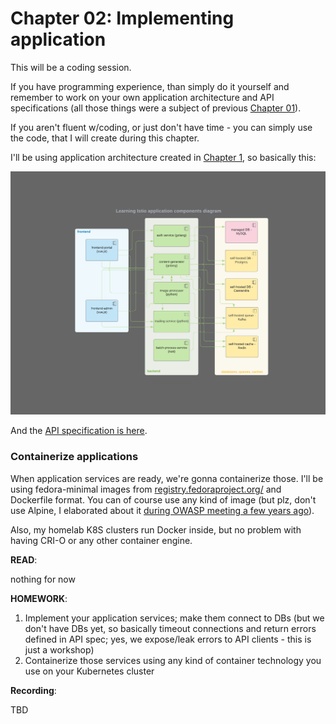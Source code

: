 
# Chapter 02: Implementing application

This will be a coding session.

If you have programming experience, than simply do it yourself and remember to work on your own application architecture and API specifications (all those things were a subject of previous [Chapter 01](../chapter-01/README.md)).

If you aren't fluent w/coding, or just don't have time - you can simply use the code, that I will create during this chapter.

I'll be using application architecture created in [Chapter 1](../chapter-01/README.md), so basically this:

![application-components](https://raw.githubusercontent.com/docent-net/golearnistio/main/chapter-01/application-components.png)

And the [API specification is here](../chapter-01/api-spec.md).

### Containerize applications

When application services are ready, we're gonna containerize those. I'll be using fedora-minimal images from [registry.fedoraproject.org/](https://registry.fedoraproject.org/) and Dockerfile format. You can of course use any kind of image (but plz, don't use Alpine, I elaborated about it [during OWASP meeting a few years ago](https://maciej.lasyk.info/slides/OWASP_more_about_linux_containers.pdf)).

Also, my homelab K8S clusters run Docker inside, but no problem with having CRI-O or any other container engine.

**READ**:

nothing for now

**HOMEWORK**:

1. Implement your application services; make them connect to DBs (but we don't have DBs yet, so basically timeout connections and return errors defined in API spec; yes, we expose/leak errors to API clients - this is just a workshop)
1. Containerize those services using any kind of container technology you use on your Kubernetes cluster

**Recording**:

TBD